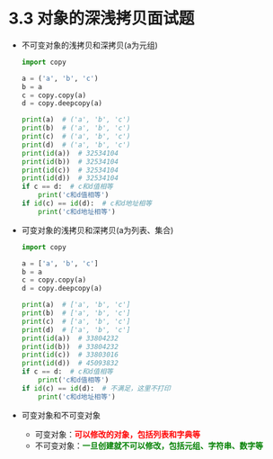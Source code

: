# 3.3 对象的深浅拷贝面试题

- 不可变对象的浅拷贝和深拷贝(a为元组)
	```python
	import copy
	
	a = ('a', 'b', 'c')
	b = a
	c = copy.copy(a)
	d = copy.deepcopy(a)
	
	print(a)  # ('a', 'b', 'c')
	print(b)  # ('a', 'b', 'c')
	print(c)  # ('a', 'b', 'c')
	print(d)  # ('a', 'b', 'c')
	print(id(a))  # 32534104
	print(id(b))  # 32534104
	print(id(c))  # 32534104
	print(id(d))  # 32534104
	if c == d:  # c和d值相等
	    print('c和d值相等')
	if id(c) == id(d):  # c和d地址相等
	    print('c和d地址相等')
	```

- 可变对象的浅拷贝和深拷贝(a为列表、集合)
	```python
	import copy
	
	a = ['a', 'b', 'c']
	b = a
	c = copy.copy(a)
	d = copy.deepcopy(a)
	
	print(a)  # ['a', 'b', 'c']
	print(b)  # ['a', 'b', 'c']
	print(c)  # ['a', 'b', 'c']
	print(d)  # ['a', 'b', 'c']
	print(id(a))  # 33804232
	print(id(b))  # 33804232
	print(id(c))  # 33803016
	print(id(d))  # 45093832
	if c == d:  # c和d值相等
	    print('c和d值相等')
	if id(c) == id(d):  # 不满足，这里不打印
	    print('c和d地址相等')
	```
- 可变对象和不可变对象
	- 可变对象：<font color="red"><b>可以修改的对象，包括列表和字典等</b></font>
	- 不可变对象：<font color="green"><b>一旦创建就不可以修改，包括元组、字符串、数字等</b></font>